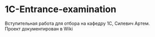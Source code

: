 # 1C-Entrance-examination
Вступительная работа для отбора на кафедру 1С, Силевич Артем. Проект документирован в Wiki
